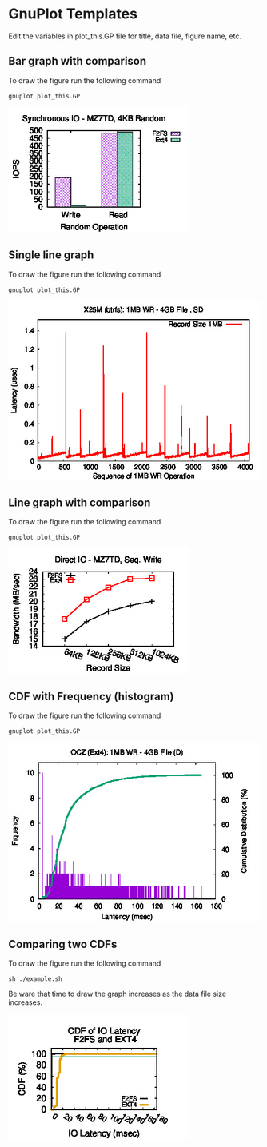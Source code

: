 # GnuPlot Templates
Edit the variables in plot_this.GP file for title, data file, figure name, etc.

## Bar graph with comparison
To draw the figure run the following command
```
gnuplot plot_this.GP
```

![Bar graph](./sample_image/Bar_comparison.jpg)


## Single line graph
To draw the figure run the following command
```
gnuplot plot_this.GP
```

![Single Line graph](./sample_image/Line_single.jpg)



## Line graph with comparison
To draw the figure run the following command
```
gnuplot plot_this.GP
```

![Comparing two lines](./sample_image/Line_comparison.jpg)



## CDF with Frequency (histogram) 
To draw the figure run the following command
```
gnuplot plot_this.GP
```

![CDF with Frequency graph](./sample_image/CDF_with_Freq.jpg)



## Comparing two CDFs 
To draw the figure run the following command
```
sh ./example.sh
```
Be ware that time to draw the graph increases as the data file size increases. 

![Comparing two CDFs](./GnuPlot/sample_image/CDF_comparison.jpg)
